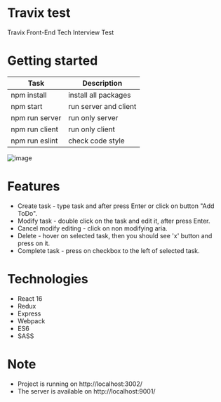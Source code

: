 # Travix test

Travix Front-End Tech Interview Test 

# Getting started

Task | Description
-----|------------
npm install | install all packages
npm start | run server and client
npm run server | run only server
npm run client | run only client
npm run eslint | check code style

![image](https://user-images.githubusercontent.com/21290021/39865900-1fb0980c-5457-11e8-9b59-923505a62bbd.png)

# Features

* Create task - type task and after press Enter or click on button "Add ToDo".
* Modify task - double click on the task and edit it, after press Enter.
* Cancel modify editing - click on non modifying aria.
* Delete - hover on selected task, then you should see 'x' button and press on it.
* Complete task - press on checkbox to the left of selected task.

# Technologies
* React 16
* Redux
* Express
* Webpack
* ES6
* SASS

# Note

* Project is running on http://localhost:3002/
* The server is available on http://localhost:9001/
